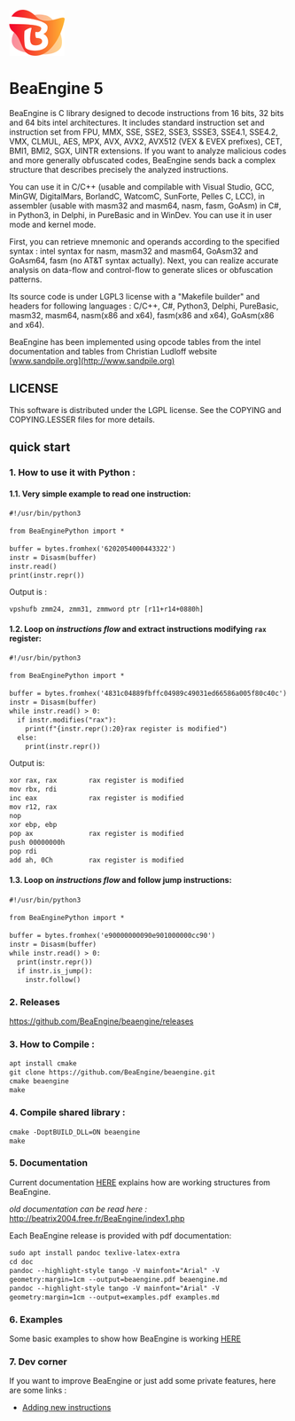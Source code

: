![beaengine](./doc/beaengine-logo.png)
# BeaEngine 5

BeaEngine is C library designed to decode instructions from 16 bits, 32 bits and 64 bits intel architectures. It includes standard instruction set and instruction set from FPU, MMX, SSE, SSE2, SSE3, SSSE3, SSE4.1, SSE4.2, VMX, CLMUL, AES, MPX, AVX, AVX2, AVX512 (VEX & EVEX prefixes), CET, BMI1, BMI2, SGX, UINTR extensions. If you want to analyze malicious codes and more generally obfuscated codes, BeaEngine sends back a complex structure that describes precisely the analyzed instructions.

You can use it in C/C++ (usable and compilable with Visual Studio, GCC, MinGW, DigitalMars, BorlandC, WatcomC, SunForte, Pelles C, LCC), in assembler (usable with masm32 and masm64, nasm, fasm, GoAsm) in C#, in Python3, in Delphi, in PureBasic and in WinDev. You can use it in user mode and kernel mode.

First, you can retrieve mnemonic and operands according to the specified syntax : intel syntax for nasm, masm32 and masm64, GoAsm32 and GoAsm64, fasm (no AT&T syntax actually).
Next, you can realize accurate analysis on data-flow and control-flow to generate slices or obfuscation patterns.

Its source code is under LGPL3 license with a "Makefile builder" and headers for following languages : C/C++, C#, Python3, Delphi, PureBasic, masm32, masm64, nasm(x86 and x64), fasm(x86 and x64), GoAsm(x86 and x64).

BeaEngine has been implemented using opcode tables from the intel documentation and tables from Christian Ludloff website [www.sandpile.org](http://www.sandpile.org)

## LICENSE

This software is distributed under the LGPL license.
See the COPYING and COPYING.LESSER files for more details.


## quick start

### 1. How to use it with Python :

#### 1.1. Very simple example to read one instruction:
```
#!/usr/bin/python3

from BeaEnginePython import *

buffer = bytes.fromhex('6202054000443322')
instr = Disasm(buffer)
instr.read()
print(instr.repr())
```
Output is :

```
vpshufb zmm24, zmm31, zmmword ptr [r11+r14+0880h]
```

#### 1.2. Loop on *instructions flow* and extract instructions modifying `rax` register:  

```
#!/usr/bin/python3

from BeaEnginePython import *

buffer = bytes.fromhex('4831c04889fbffc04989c49031ed66586a005f80c40c')
instr = Disasm(buffer)
while instr.read() > 0:
  if instr.modifies("rax"):
    print(f"{instr.repr():20}rax register is modified")
  else:
    print(instr.repr())
```

Output is:

```
xor rax, rax        rax register is modified
mov rbx, rdi
inc eax             rax register is modified
mov r12, rax
nop
xor ebp, ebp
pop ax              rax register is modified
push 00000000h
pop rdi
add ah, 0Ch         rax register is modified
```

#### 1.3. Loop on *instructions flow* and follow jump instructions:

```
#!/usr/bin/python3

from BeaEnginePython import *

buffer = bytes.fromhex('e90000000090e901000000cc90')
instr = Disasm(buffer)
while instr.read() > 0:
  print(instr.repr())
  if instr.is_jump():
    instr.follow()

```


### 2. Releases

https://github.com/BeaEngine/beaengine/releases

### 3. How to Compile :

```
apt install cmake
git clone https://github.com/BeaEngine/beaengine.git
cmake beaengine
make
```

### 4. Compile shared library :
```
cmake -DoptBUILD_DLL=ON beaengine
make

```

### 5. Documentation

Current documentation [HERE](./doc/beaengine.md) explains how are working structures from BeaEngine.

*old documentation can be read here :* http://beatrix2004.free.fr/BeaEngine/index1.php

Each BeaEngine release is provided with pdf documentation:

```
sudo apt install pandoc texlive-latex-extra
cd doc
pandoc --highlight-style tango -V mainfont="Arial" -V geometry:margin=1cm --output=beaengine.pdf beaengine.md
pandoc --highlight-style tango -V mainfont="Arial" -V geometry:margin=1cm --output=examples.pdf examples.md
```


### 6. Examples

Some basic examples to show how BeaEngine is working [HERE](./doc/examples.md)

### 7. Dev corner

If you want to improve BeaEngine or just add some private features, here are some links :
 - [Adding new instructions](./doc/dev_corner.md)
